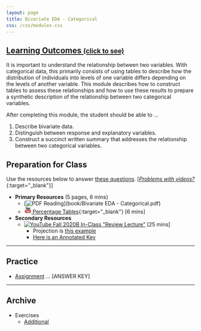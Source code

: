 ```yaml
---
layout: page
title: Bivariate EDA - Categorical
css: /css/modules.css
---
```


<div class="panel-group-ILOs">
  <div class="panel panel-default">
    <div class="panel-heading">
      <h2 class="panel-title">
        <a data-toggle="collapse" href="#ILOs">Learning Outcomes <small>(click to see)</small></a>
      </h2>
    </div>
    <div id="ILOs" class="panel-collapse collapse">
      <div class="panel-body">
It is important to understand the relationship between two variables.  With categorical data, this primarily consists of using tables to describe how the distribution of individuals into levels of one variable differs depending on the levels of another variable.  This module describes how to construct tables to assess these relationships and how to use these results to prepare a synthetic description of the relationship between two categorical variables.

<p>After completing this module, the student should be able to ...</p>

<ol>
  <li>Describe bivariate data.</li>
  <li>Distinguish between response and explanatory variables.</li>
  <li>Construct a succinct written summary that addresses the relationship between two categorical variables.</li>
</ol>
      </div>
    </div>
  </div>
</div>

## Preparation for Class

Use the resources below to answer [these questions](Prep/BEDACat). [[*Problems with videos?*](../resources/FAQs/videos){:target="_blank"}]

* **Primary Resources** (5 pages, 6 mins)
  * [![PDF](../img/pdf.png) Reading](book/Bivariate EDA - Categorical.pdf)
  * [![YouTube Link](../img/youtube.png) Percentage Tables](https://www.youtube.com/watch?v=k8xFH6fCIWs){:target="_blank"} [6 mins]
* **Secondary Resources**
  * [![YouTube](../img/dhovid.png) Fall 2020B In-Class "Review Lecture"](https://youtu.be/puPcQS9UYOg) [25 mins]
    * Projection is [this example](CE/BEDACat_CExmpl)
    * [Here is an Annotated Key](CE/KEY_BEDACat_CE)

----

## Practice

* [Assignment](CE/BEDACat_CE1) ... [ANSWER KEY]

----

## Archive

* Exercises
  * [Additional](CE/BEDACat_CE2)

